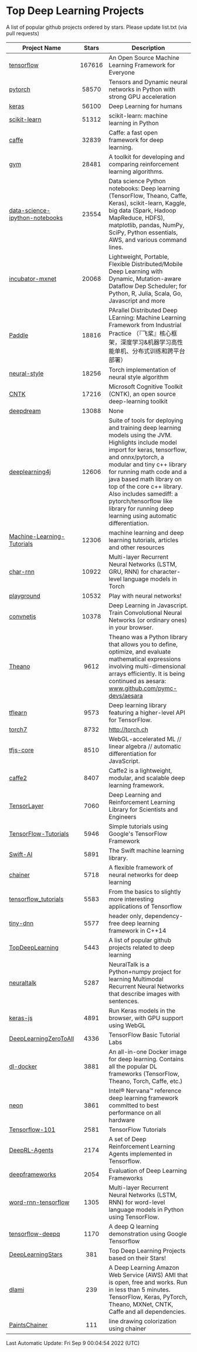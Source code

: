 # Top Deep Learning Projects
A list of popular github projects ordered by stars.
Please update list.txt (via pull requests)

|Project Name| Stars | Description |
| ---------- |:-----:| ----------- |
| [tensorflow](https://github.com/tensorflow/tensorflow) | 167616 | An Open Source Machine Learning Framework for Everyone |
| [pytorch](https://github.com/pytorch/pytorch) | 58570 | Tensors and Dynamic neural networks in Python with strong GPU acceleration |
| [keras](https://github.com/keras-team/keras) | 56100 | Deep Learning for humans |
| [scikit-learn](https://github.com/scikit-learn/scikit-learn) | 51312 | scikit-learn: machine learning in Python |
| [caffe](https://github.com/BVLC/caffe) | 32839 | Caffe: a fast open framework for deep learning. |
| [gym](https://github.com/openai/gym) | 28481 | A toolkit for developing and comparing reinforcement learning algorithms. |
| [data-science-ipython-notebooks](https://github.com/donnemartin/data-science-ipython-notebooks) | 23554 | Data science Python notebooks: Deep learning (TensorFlow, Theano, Caffe, Keras), scikit-learn, Kaggle, big data (Spark, Hadoop MapReduce, HDFS), matplotlib, pandas, NumPy, SciPy, Python essentials, AWS, and various command lines. |
| [incubator-mxnet](https://github.com/apache/incubator-mxnet) | 20068 | Lightweight, Portable, Flexible Distributed/Mobile Deep Learning with Dynamic, Mutation-aware Dataflow Dep Scheduler; for Python, R, Julia, Scala, Go, Javascript and more |
| [Paddle](https://github.com/PaddlePaddle/Paddle) | 18816 | PArallel Distributed Deep LEarning: Machine Learning Framework from Industrial Practice （『飞桨』核心框架，深度学习&机器学习高性能单机、分布式训练和跨平台部署） |
| [neural-style](https://github.com/jcjohnson/neural-style) | 18256 | Torch implementation of neural style algorithm |
| [CNTK](https://github.com/microsoft/CNTK) | 17216 | Microsoft Cognitive Toolkit (CNTK), an open source deep-learning toolkit |
| [deepdream](https://github.com/google/deepdream) | 13088 | None |
| [deeplearning4j](https://github.com/deeplearning4j/deeplearning4j) | 12606 | Suite of tools for deploying and training deep learning models using the JVM. Highlights include model import for keras, tensorflow, and onnx/pytorch, a modular and tiny c++ library for running math code and a java based math library on top of the core c++ library. Also includes samediff: a pytorch/tensorflow like library for running deep learning using automatic differentiation. |
| [Machine-Learning-Tutorials](https://github.com/ujjwalkarn/Machine-Learning-Tutorials) | 12306 | machine learning and deep learning tutorials, articles and other resources  |
| [char-rnn](https://github.com/karpathy/char-rnn) | 10922 | Multi-layer Recurrent Neural Networks (LSTM, GRU, RNN) for character-level language models in Torch |
| [playground](https://github.com/tensorflow/playground) | 10532 | Play with neural networks! |
| [convnetjs](https://github.com/karpathy/convnetjs) | 10378 | Deep Learning in Javascript. Train Convolutional Neural Networks (or ordinary ones) in your browser. |
| [Theano](https://github.com/Theano/Theano) | 9612 | Theano was a Python library that allows you to define, optimize, and evaluate mathematical expressions involving multi-dimensional arrays efficiently. It is being continued as aesara: www.github.com/pymc-devs/aesara |
| [tflearn](https://github.com/tflearn/tflearn) | 9573 | Deep learning library featuring a higher-level API for TensorFlow. |
| [torch7](https://github.com/torch/torch7) | 8732 | http://torch.ch |
| [tfjs-core](https://github.com/tensorflow/tfjs-core) | 8510 | WebGL-accelerated ML // linear algebra // automatic differentiation for JavaScript. |
| [caffe2](https://github.com/facebookarchive/caffe2) | 8407 | Caffe2 is a lightweight, modular, and scalable deep learning framework. |
| [TensorLayer](https://github.com/tensorlayer/TensorLayer) | 7060 | Deep Learning and Reinforcement Learning Library for Scientists and Engineers  |
| [TensorFlow-Tutorials](https://github.com/nlintz/TensorFlow-Tutorials) | 5946 | Simple tutorials using Google's TensorFlow Framework |
| [Swift-AI](https://github.com/Swift-AI/Swift-AI) | 5891 | The Swift machine learning library. |
| [chainer](https://github.com/chainer/chainer) | 5718 | A flexible framework of neural networks for deep learning |
| [tensorflow_tutorials](https://github.com/pkmital/tensorflow_tutorials) | 5583 | From the basics to slightly more interesting applications of Tensorflow |
| [tiny-dnn](https://github.com/tiny-dnn/tiny-dnn) | 5577 | header only, dependency-free deep learning framework in C++14 |
| [TopDeepLearning](https://github.com/aymericdamien/TopDeepLearning) | 5443 | A list of popular github projects related to deep learning |
| [neuraltalk](https://github.com/karpathy/neuraltalk) | 5287 | NeuralTalk is a Python+numpy project for learning Multimodal Recurrent Neural Networks that describe images with sentences. |
| [keras-js](https://github.com/transcranial/keras-js) | 4891 | Run Keras models in the browser, with GPU support using WebGL |
| [DeepLearningZeroToAll](https://github.com/hunkim/DeepLearningZeroToAll) | 4336 | TensorFlow Basic Tutorial Labs |
| [dl-docker](https://github.com/floydhub/dl-docker) | 3881 | An all-in-one Docker image for deep learning. Contains all the popular DL frameworks (TensorFlow, Theano, Torch, Caffe, etc.) |
| [neon](https://github.com/NervanaSystems/neon) | 3861 | Intel® Nervana™ reference deep learning framework committed to best performance on all hardware |
| [Tensorflow-101](https://github.com/sjchoi86/Tensorflow-101) | 2581 | TensorFlow Tutorials |
| [DeepRL-Agents](https://github.com/awjuliani/DeepRL-Agents) | 2174 | A set of Deep Reinforcement Learning Agents implemented in Tensorflow. |
| [deepframeworks](https://github.com/zer0n/deepframeworks) | 2054 | Evaluation of Deep Learning Frameworks |
| [word-rnn-tensorflow](https://github.com/hunkim/word-rnn-tensorflow) | 1305 | Multi-layer Recurrent Neural Networks (LSTM, RNN) for word-level language models in Python using TensorFlow. |
| [tensorflow-deepq](https://github.com/siemanko/tensorflow-deepq) | 1170 | A deep Q learning demonstration using Google Tensorflow |
| [DeepLearningStars](https://github.com/hunkim/DeepLearningStars) | 381 | Top Deep Learning Projects based on their Stars! |
| [dlami](https://github.com/ritchieng/dlami) | 239 | A Deep Learning Amazon Web Service (AWS) AMI that is open, free and works. Run in less than 5 minutes. TensorFlow, Keras, PyTorch, Theano, MXNet, CNTK, Caffe and all dependencies. |
| [PaintsChainer](https://github.com/taizan/PaintsChainer) | 111 | line drawing colorization using chainer |

Last Automatic Update: Fri Sep  9 00:04:54 2022 (UTC)
